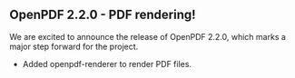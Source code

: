 ## OpenPDF 2.2.0 - PDF rendering!

We are excited to announce the release of OpenPDF 2.2.0, which marks a major step forward for the project.

* Added openpdf-renderer to render PDF files.
